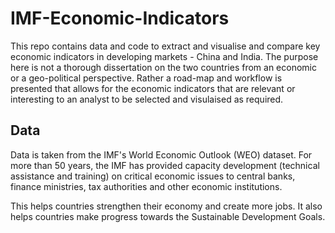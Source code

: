 # IMF-Economic-Indicators

This repo contains data and code to extract and visualise and compare key economic indicators in developing markets - China and India. The purpose here is not a thorough dissertation on the two countries from an economic or a geo-political perspective. Rather a road-map and workflow is presented that allows for the economic indicators that are relevant or interesting to an analyst to be selected and visulaised as required. 

## Data
Data is taken from the IMF's World Economic Outlook (WEO) dataset. For more than 50 years, the IMF has provided capacity development (technical assistance and training) on critical economic issues to central banks, finance ministries, tax authorities and other economic institutions.

This helps countries strengthen their economy and create more jobs. It also helps countries make progress towards the Sustainable Development Goals.

